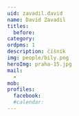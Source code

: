 ```yaml
---
uid: zavadil.david
name: David Zavadil
titles:
  before:
category:
ordpms: 1
description: číšník
img: people/bily.png
heroImg: praha-15.jpg
mail:
  - 
mob:
profiles:
  facebook:
  #calendar: 
---
```

